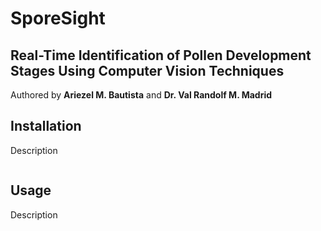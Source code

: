 # SporeSight 
## Real-Time Identification of Pollen Development Stages Using Computer Vision Techniques
Authored by **Ariezel M. Bautista** and **Dr. Val Randolf M. Madrid**

## Installation
Description
```bash

```

## Usage
Description
```python

```



